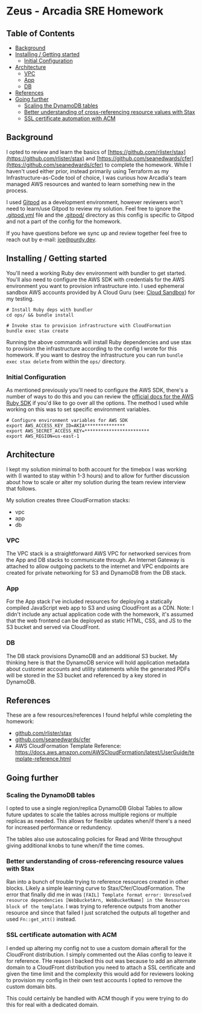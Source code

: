 # Zeus - Arcadia SRE Homework <!-- omit from toc -->

## Table of Contents <!-- omit from toc -->

- [Background](#background)
- [Installing / Getting started](#installing--getting-started)
  - [Initial Configuration](#initial-configuration)
- [Architecture](#architecture)
  - [VPC](#vpc)
  - [App](#app)
  - [DB](#db)
- [References](#references)
- [Going further](#going-further)
  - [Scaling the DynamoDB tables](#scaling-the-dynamodb-tables)
  - [Better understanding of cross-referencing resource values with Stax](#better-understanding-of-cross-referencing-resource-values-with-stax)
  - [SSL certificate automation with ACM](#ssl-certificate-automation-with-acm)

## Background

I opted to review and learn the basics of [https://github.com/rlister/stax](https://github.com/rlister/stax) and [https://github.com/seanedwards/cfer](https://github.com/seanedwards/cfer) to complete the homework. While I haven't used either prior, instead primarily using Terraform as my Infrastructure-as-Code tool of choice, I was curious how Arcadia's team managed AWS resources and wanted to learn something new in the process.

I used [Gitpod](https://www.gitpod.io/) as a development environment, however reviewers won't need to learn/use Gitpod to review my solution. Feel free to ignore the [.gitpod.yml](.gitpod.yml) file and the [.gitpod/](.gitpod/) directory as this config is specific to Gitpod and not a part of the config for the homework.

If you have questions before we sync up and review together feel free to reach out by e-mail: [joe@purdy.dev](mailto:joe@purdy.dev). 

## Installing / Getting started

You'll need a working Ruby dev environment with bundler to get started. You'll also need to configure the AWS SDK with credentials for the AWS environment you want to provision infrastructure into. I used ephemeral sandbox AWS accounts provided by A Cloud Guru (see: [Cloud Sandbox](https://acloudguru.com/platform/cloud-sandbox-playgrounds)) for my testing.

```shell
# Install Ruby deps with bundler
cd ops/ && bundle install

# Invoke stax to provision infrastructure with CloudFormation
bundle exec stax create
```

Running the above commands will install Ruby dependencies and use stax to provision the infrastructure according to the config I wrote for this homework. If you want to destroy the infrastructure you can run `bundle exec stax delete` from within the `ops/` directory.

### Initial Configuration

As mentioned previously you'll need to configure the AWS SDK, there's a number of ways to do this and you can review the [official docs for the AWS Ruby SDK](https://docs.aws.amazon.com/sdk-for-ruby/v3/developer-guide/setup-config.html) if you'd like to go over all the options. The method I used while working on this was to set specific environment variables.

```shell
# Configure environment variables for AWS SDK
export AWS_ACCESS_KEY_ID=AKIA***************
export AWS_SECRET_ACCESS_KEY=************************
export AWS_REGION=us-east-1
```

## Architecture

I kept my solution minimal to both account for the timebox I was working with (I wanted to stay within 1-3 hours) and to allow for further discussion about how to scale or alter my solution during the team review interview that follows.

My solution creates three CloudFormation stacks:
- vpc
- app
- db

### VPC

The VPC stack is a straightforward AWS VPC for networked services from the App and DB stacks to communicate through. An Internet Gateway is attached to allow outgoing packets to the internet and VPC endpoints are created for private networking for S3 and DynamoDB from the DB stack.

### App

For the App stack I've included resources for deploying a statically compiled JavaScript web app to S3 and using CloudFront as a CDN. Note: I didn't include any actual application code with the homework, it's assumed that the web frontend can be deployed as static HTML, CSS, and JS to the S3 bucket and served via CloudFront.

### DB

The DB stack provisions DynamoDB and an additional S3 bucket. My thinking here is that the DynamoDB service will hold application metadata about customer accounts and utility statements while the generated PDFs will be stored in the S3 bucket and referenced by a key stored in DynamoDB. 

## References

These are a few resources/references I found helpful while completing the homework:

- [github.com/rlister/stax](https://github.com/rlister/stax)
- [github.com/seanedwards/cfer](https://github.com/seanedwards/cfer)
- AWS CloudFormation Template Reference: https://docs.aws.amazon.com/AWSCloudFormation/latest/UserGuide/template-reference.html

## Going further

### Scaling the DynamoDB tables

I opted to use a single region/replica DynamoDB Global Tables to allow future updates to scale the tables across multiple regions or multiple replicas as needed. This allows for flexible updates when/if there's a need for increased performance or redundency.

The tables also use autoscaling policies for Read and Write throughput giving additional knobs to tune when/if the time comes.

### Better understanding of cross-referencing resource values with Stax

Ran into a bunch of trouble trying to reference resources created in other blocks. Likely a simple learning curve to Stax/Cfer/CloudFormation. The error that finally did me in was `[FAIL] Template format error: Unresolved resource dependencies [WebBucketArn, WebBucketName] in the Resources block of the template`. I was trying to reference outputs from another resource and since that failed I just scratched the outputs all together and used `Fn::get_att()` instead.

### SSL certificate automation with ACM

I ended up altering my config not to use a custom domain afterall for the CloudFront distribution. I simply commented out the Alias config to leave it for reference. THe reason I backed this out was because to add an alternate domain to a CloudFront distribution you need to attach a SSL certificate and given the time limit and the complexity this would add for reviewers looking to provision my config in their own test accounts I opted to remove the custom domain bits.

This could certainly be handled with ACM though if you were trying to do this for real with a dedicated domain.

